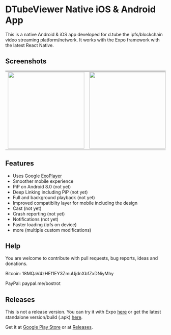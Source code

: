 # DTubeViewer Native iOS & Android App

This is a native Android & iOS app developed for d.tube the ipfs/blockchain video streaming platform/network. It works with the Expo framework with the latest React Native.

## Screenshots
<table>
<tr>
  <td><img width="240" src="https://i.imgur.com/BRmeveF.jpg"></img></td>
  <td><img width="240" src="https://i.imgur.com/obT2dJz.jpg"></img></td>
  <td><img width="240" src="https://i.imgur.com/eFoHwyi.jpg"></img></td>
</tr>
</table>

## Features
* Uses Google <a href="https://github.com/google/ExoPlayer">ExoPlayer</a>
* Smoother mobile experience
* PiP on Android 8.0 (not yet)
* Deep Linking including PiP (not yet)
* Full and background playback (not yet)
* Improved compatibilty layer for mobile
including the design
* Cast (not yet)
* Crash reporting (not yet)
* Notifications (not yet)
* Faster loading (ipfs on device)
* more (multiple custom modifications)

## Help
You are welcome to contribute with pull requests, bug reports, ideas and donations.

Bitcoin: 18MQaV4zHEf1EY3ZmuUjdnXbfZxDNiyMhy

PayPal: paypal.me/bostrot

## Releases
This is not a release version. You can try it with Expo <a href="https://expo.io/@bostrot/dtubeviewer">here</a> or
get the latest standalone version/build (.apk) <a href="https://expo.io/@bostrot/dtubeviewer/builds">here</a>.

Get it at <a href="https://play.google.com/store/apps/details?id=pro.bostrot.dtubeviewer">Google Play Store</a> or at <a href="https://github.com/bostrot/DTubeViewer/releases">Releases</a>.
